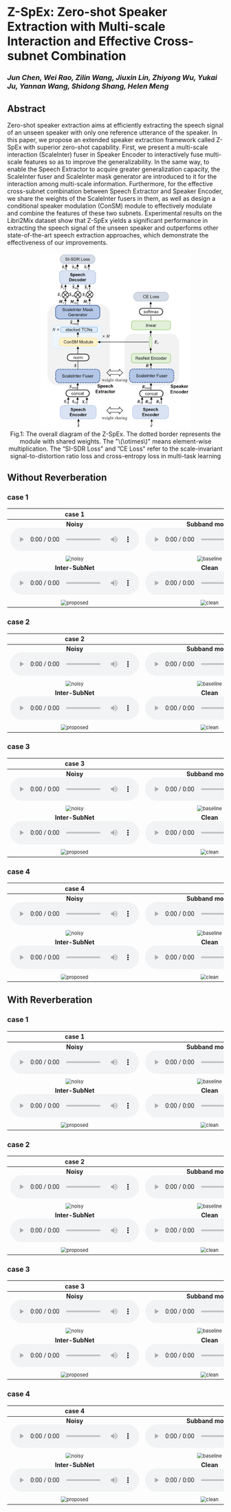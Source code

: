 # Z-SpEx: Zero-shot Speaker Extraction with Multi-scale Interaction and Effective Cross-subnet Combination

### *Jun Chen, Wei Rao, Zilin Wang, Jiuxin Lin, Zhiyong Wu, Yukai Ju, Yannan Wang, Shidong Shang, Helen Meng*

<h2 id = "1">Abstract</h2>

Zero-shot speaker extraction aims at efficiently extracting the speech signal of an unseen speaker with only one reference utterance of the speaker. In this paper, we propose an extended speaker extraction framework called Z-SpEx with superior zero-shot capability. First, we present a multi-scale interaction (ScaleInter) fuser in Speaker Encoder to interactively fuse multi-scale features so as to improve the generalizability. In the same way, to enable the Speech Extractor to acquire greater generalization capacity, the ScaleInter fuser and ScaleInter mask generator are introduced to it for the interaction among multi-scale information. Furthermore, for the effective cross-subnet combination between Speech Extractor and Speaker Encoder, we share the weights of the ScaleInter fusers in them, as well as design a conditional speaker modulation (ConSM) module to effectively modulate and combine the features of these two subnets. Experimental results on the Libri2Mix dataset show that Z-SpEx yields a significant performance in extracting the speech signal of the unseen speaker and outperforms other state-of-the-art speech extraction approaches, which demonstrate the effectiveness of our improvements.

<center>
    <script src="https://polyfill.io/v3/polyfill.min.js?features=es6"></script>
	<script id="MathJax-script" async
        src="https://cdn.jsdelivr.net/npm/mathjax@3/es5/tex-mml-chtml.js">
</script>
    <img style="zoom: 40%; " 
    src="./data/fig/total_arch_new.jpg">
    <br>
    <div class="caption" style="max-width: 800px;"> Fig.1: The overall diagram of the Z-SpEx. The dotted border represents the module with shared weights. The "\(\otimes\)" means element-wise multiplication. The “SI-SDR Loss" and ”CE Loss" refer to the scale-invariant signal-to-distortion ratio loss and cross-entropy loss in multi-task learning
    </div>
</center>




## Without Reverberation

<h3 id = "3"> case 1</h3>

|                          **case 1**                          |                                                              |
| :----------------------------------------------------------: | :----------------------------------------------------------: |
| **Noisy** <br><audio controls><source src="./data/no_reverb/example245/noisy.wav" type="audio/wav">Your browser does not support the audio element.</audio> | **Subband model** <br>  <audio controls><source src="./data/no_reverb/example245/Subband_model.wav" type="audio/wav">Your browser does not support the audio element.</audio> |
| <img src="./data/no_reverb/example245/noisy.jpg" alt="noisy" style="zoom: 80%;" /> | <img src="./data/no_reverb/example245/Subband_model.jpg" alt="baseline" style="zoom: 80%;" /> |
| **Inter-SubNet**<br>  <audio controls><source src="./data/no_reverb/example245/Inter_SubNet.wav" type="audio/wav">Your browser does not support the audio element.</audio> | **Clean** <br> <audio controls><source src="./data/no_reverb/example245/clean.wav" type="audio/wav">Your browser does not support the audio element.</audio> |
| <img src="./data/no_reverb/example245/Inter_SubNet.jpg" alt="proposed" style="zoom: 80%;" /> | <img src="./data/no_reverb/example245/clean.jpg" alt="clean" style="zoom: 80%;" /> |



<h3 id = "3"> case 2</h3>

|                          **case 2**                          |                                                              |
| :----------------------------------------------------------: | :----------------------------------------------------------: |
| **Noisy** <br><audio controls><source src="./data/no_reverb/example110/noisy.wav" type="audio/wav">Your browser does not support the audio element.</audio> | **Subband model** <br>  <audio controls><source src="./data/no_reverb/example110/Subband_model.wav" type="audio/wav">Your browser does not support the audio element.</audio> |
| <img src="./data/no_reverb/example110/noisy.jpg" alt="noisy" style="zoom: 80%;" /> | <img src="./data/no_reverb/example110/Subband_model.jpg" alt="baseline" style="zoom: 80%;" /> |
| **Inter-SubNet**<br>  <audio controls><source src="./data/no_reverb/example110/Inter_SubNet.wav" type="audio/wav">Your browser does not support the audio element.</audio> | **Clean** <br> <audio controls><source src="./data/no_reverb/example110/clean.wav" type="audio/wav">Your browser does not support the audio element.</audio> |
| <img src="./data/no_reverb/example110/Inter_SubNet.jpg" alt="proposed" style="zoom: 80%;" /> | <img src="./data/no_reverb/example110/clean.jpg" alt="clean" style="zoom: 80%;" /> |



<h3 id = "3"> case 3</h3>

|                          **case 3**                          |                                                              |
| :----------------------------------------------------------: | :----------------------------------------------------------: |
| **Noisy**<br/>  <audio controls><source src="./data/no_reverb/example38/noisy.wav" type="audio/wav">Your browser does not support the audio element.</audio> | **Subband model**<br/>   <audio controls><source src="./data/no_reverb/example38/Subband_model.wav" type="audio/wav">Your browser does not support the audio element.</audio> |
| <img src="./data/no_reverb/example38/noisy.jpg" alt="noisy" style="zoom: 80%;" /> | <img src="./data/no_reverb/example38/Subband_model.jpg" alt="baseline" style="zoom: 80%;" /> |
| **Inter-SubNet**  <br/><audio controls><source src="./data/no_reverb/example38/Inter_SubNet.wav" type="audio/wav">Your browser does not support the audio element.</audio> | **Clean**  <br/><audio controls><source src="./data/no_reverb/example38/clean.wav" type="audio/wav">Your browser does not support the audio element.</audio> |
| <img src="./data/no_reverb/example38/Inter_SubNet.jpg" alt="proposed" style="zoom: 80%;" /> | <img src="./data/no_reverb/example38/clean.jpg" alt="clean" style="zoom: 80%;" /> |



<h3 id = "3"> case 4</h3>

|                          **case 4**                          |                                                              |
| :----------------------------------------------------------: | :----------------------------------------------------------: |
| **Noisy**  <br/><audio controls><source src="./data/no_reverb/example213/noisy.wav" type="audio/wav">Your browser does not support the audio element.</audio> | **Subband model**  <br/><audio controls><source src="./data/no_reverb/example213/Subband_model.wav" type="audio/wav">Your browser does not support the audio element.</audio> |
| <img src="./data/no_reverb/example213/noisy.jpg" alt="noisy" style="zoom: 80%;" /> | <img src="./data/no_reverb/example213/Subband_model.jpg" alt="baseline" style="zoom: 80%;" /> |
| **Inter-SubNet**  <br/><audio controls><source src="./data/no_reverb/example213/Inter_SubNet.wav" type="audio/wav">Your browser does not support the audio element.</audio> | **Clean**  <br/><audio controls><source src="./data/no_reverb/example213/clean.wav" type="audio/wav">Your browser does not support the audio element.</audio> |
| <img src="./data/no_reverb/example213/Inter_SubNet.jpg" alt="proposed" style="zoom: 80%;" /> | <img src="./data/no_reverb/example213/clean.jpg" alt="clean" style="zoom: 80%;" /> |







## With Reverberation

<h3 id = "3"> case 1</h3>

|                          **case 1**                          |                                                              |
| :----------------------------------------------------------: | :----------------------------------------------------------: |
| **Noisy** <br><audio controls><source src="./data/with_reverb/example38/noisy.wav" type="audio/wav">Your browser does not support the audio element.</audio> | **Subband model** <br>  <audio controls><source src="./data/with_reverb/example38/Subband_model.wav" type="audio/wav">Your browser does not support the audio element.</audio> |
| <img src="./data/with_reverb/example38/noisy.jpg" alt="noisy" style="zoom: 80%;" /> | <img src="./data/with_reverb/example38/Subband_model.jpg" alt="baseline" style="zoom: 80%;" /> |
| **Inter-SubNet**<br>  <audio controls><source src="./data/with_reverb/example38/Inter_SubNet.wav" type="audio/wav">Your browser does not support the audio element.</audio> | **Clean** <br> <audio controls><source src="./data/with_reverb/example38/clean.wav" type="audio/wav">Your browser does not support the audio element.</audio> |
| <img src="./data/with_reverb/example38/Inter_SubNet.jpg" alt="proposed" style="zoom: 80%;" /> | <img src="./data/with_reverb/example38/clean.jpg" alt="clean" style="zoom: 80%;" /> |



<h3 id = "3"> case 2</h3>

|                          **case 2**                          |                                                              |
| :----------------------------------------------------------: | :----------------------------------------------------------: |
| **Noisy** <br><audio controls><source src="./data/with_reverb/example110/noisy.wav" type="audio/wav">Your browser does not support the audio element.</audio> | **Subband model** <br>  <audio controls><source src="./data/with_reverb/example110/Subband_model.wav" type="audio/wav">Your browser does not support the audio element.</audio> |
| <img src="./data/with_reverb/example110/noisy.jpg" alt="noisy" style="zoom: 80%;" /> | <img src="./data/with_reverb/example110/Subband_model.jpg" alt="baseline" style="zoom: 80%;" /> |
| **Inter-SubNet**<br>  <audio controls><source src="./data/with_reverb/example110/Inter_SubNet.wav" type="audio/wav">Your browser does not support the audio element.</audio> | **Clean** <br> <audio controls><source src="./data/with_reverb/example110/clean.wav" type="audio/wav">Your browser does not support the audio element.</audio> |
| <img src="./data/with_reverb/example110/Inter_SubNet.jpg" alt="proposed" style="zoom: 80%;" /> | <img src="./data/with_reverb/example110/clean.jpg" alt="clean" style="zoom: 80%;" /> |



<h3 id = "3"> case 3</h3>

|                          **case 3**                          |                                                              |
| :----------------------------------------------------------: | :----------------------------------------------------------: |
| **Noisy**  <br/><audio controls><source src="./data/with_reverb/example245/noisy.wav" type="audio/wav">Your browser does not support the audio element.</audio> | **Subband model**   <br/><audio controls><source src="./data/with_reverb/example245/Subband_model.wav" type="audio/wav">Your browser does not support the audio element.</audio> |
| <img src="./data/with_reverb/example245/noisy.jpg" alt="noisy" style="zoom: 80%;" /> | <img src="./data/with_reverb/example245/Subband_model.jpg" alt="baseline" style="zoom: 80%;" /> |
| **Inter-SubNet**  <br/><audio controls><source src="./data/with_reverb/example245/Inter_SubNet.wav" type="audio/wav">Your browser does not support the audio element.</audio> | **Clean**  <br/><audio controls><source src="./data/with_reverb/example245/clean.wav" type="audio/wav">Your browser does not support the audio element.</audio> |
| <img src="./data/with_reverb/example245/Inter_SubNet.jpg" alt="proposed" style="zoom: 80%;" /> | <img src="./data/with_reverb/example245/clean.jpg" alt="clean" style="zoom: 80%;" /> |



<h3 id = "3"> case 4</h3>

|                          **case 4**                          |                                                              |
| :----------------------------------------------------------: | :----------------------------------------------------------: |
| **Noisy**  <br/><audio controls><source src="./data/with_reverb/example206/noisy.wav" type="audio/wav">Your browser does not support the audio element.</audio> | **Subband model**   <br/><audio controls><source src="./data/with_reverb/example206/Subband_model.wav" type="audio/wav">Your browser does not support the audio element.</audio> |
| <img src="./data/with_reverb/example206/noisy.jpg" alt="noisy" style="zoom: 80%;" /> | <img src="./data/with_reverb/example206/Subband_model.jpg" alt="baseline" style="zoom: 80%;" /> |
| **Inter-SubNet**  <br/><audio controls><source src="./data/with_reverb/example206/Inter_SubNet.wav" type="audio/wav">Your browser does not support the audio element.</audio> | **Clean**  <br/><audio controls><source src="./data/with_reverb/example206/clean.wav" type="audio/wav">Your browser does not support the audio element.</audio> |
| <img src="./data/with_reverb/example206/Inter_SubNet.jpg" alt="proposed" style="zoom: 80%;" /> | <img src="./data/with_reverb/example206/clean.jpg" alt="clean" style="zoom: 80%;" /> |
